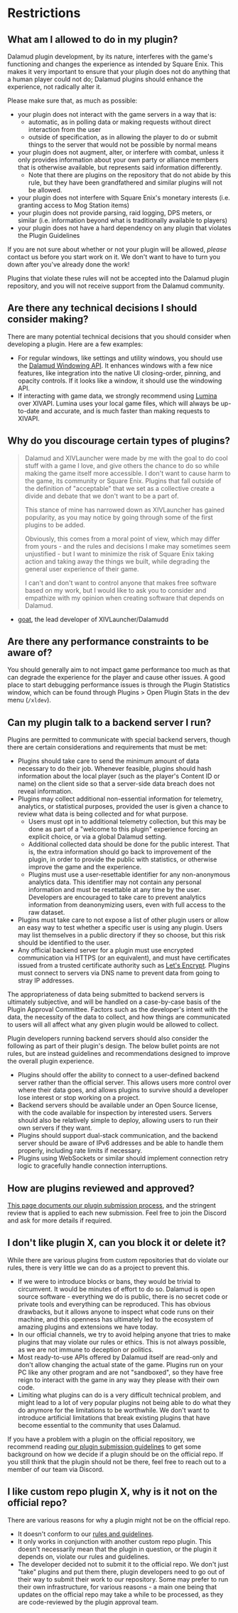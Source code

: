 # Restrictions

## What am I allowed to do in my plugin?

Dalamud plugin development, by its nature, interferes with the game's
functioning and changes the experience as intended by Square Enix. This makes it
very important to ensure that your plugin does not do anything that a human
player could not do; Dalamud plugins should enhance the experience, not
radically alter it.

Please make sure that, as much as possible:

- your plugin does not interact with the game servers in a way that is:
  - automatic, as in polling data or making requests without direct interaction
    from the user
  - outside of specification, as in allowing the player to do or submit things
    to the server that would not be possible by normal means
- your plugin does not augment, alter, or interfere with combat, unless it only
  provides information about your own party or alliance members that is
  otherwise available, but represents said information differently.
  - Note that there are plugins on the repository that do not abide by this
    rule, but they have been grandfathered and similar plugins will not be
    allowed.
- your plugin does not interfere with Square Enix's monetary interests (i.e.
  granting access to Mog Station items)
- your plugin does not provide parsing, raid logging, DPS meters, or similar
  (i.e. information beyond what is traditionally available to players)
- your plugin does not have a hard dependency on any plugin that violates the
  Plugin Guidelines

If you are not sure about whether or not your plugin will be allowed, _please_
contact us before you start work on it. We don't want to have to turn you down
after you've already done the work!

Plugins that violate these rules will not be accepted into the Dalamud plugin
repository, and you will not receive support from the Dalamud community.

## Are there any technical decisions I should consider making?

There are many potential technical decisions that you should consider when
developing a plugin. Here are a few examples:

- For regular windows, like settings and utility windows, you should use the
  [Dalamud Windowing API](https://dalamud.dev/api/Dalamud.Interface.Windowing/).
  It enhances windows with a few nice features, like integration into the native
  UI closing-order, pinning, and opacity controls. If it looks like a window, it
  should use the windowing API.
- If interacting with game data, we strongly recommend using
  [Lumina](https://github.com/NotAdam/Lumina) over XIVAPI. Lumina uses your
  local game files, which will always be up-to-date and accurate, and is much
  faster than making requests to XIVAPI.

## Why do you discourage certain types of plugins?

> Dalamud and XIVLauncher were made by me with the goal to do cool stuff with a
> game I love, and give others the chance to do so while making the game itself
> more accessible. I don't want to cause harm to the game, its community or
> Square Enix. Plugins that fall outside of the definition of "acceptable" that
> we set as a collective create a divide and debate that we don't want to be a
> part of.
>
> This stance of mine has narrowed down as XIVLauncher has gained popularity, as
> you may notice by going through some of the first plugins to be added.
>
> Obviously, this comes from a moral point of view, which may differ from
> yours - and the rules and decisions I make may sometimes seem unjustified -
> but I want to minimize the risk of Square Enix taking action and taking away
> the things we built, while degrading the general user experience of their
> game.
>
> I can't and don't want to control anyone that makes free software based on my
> work, but I would like to ask you to consider and empathize with my opinion
> when creating software that depends on Dalamud.

- [goat](https://github.com/goaaats), the lead developer of XIVLauncher/Dalamudd

## Are there any performance constraints to be aware of?

You should generally aim to not impact game performance too much as that can
degrade the experience for the player and cause other issues. A good place to
start debugging performance issues is through the Plugin Statistics window,
which can be found through Plugins > Open Plugin Stats in the dev menu
(`/xldev`).

## Can my plugin talk to a backend server I run?

Plugins are permitted to communicate with special backend servers, though there
are certain considerations and requirements that must be met:

- Plugins should take care to send the minimum amount of data necessary to do
  their job. Whenever feasible, plugins should hash information about the local
  player (such as the player's Content ID or name) on the client side so that a
  server-side data breach does not reveal information.
- Plugins may collect additional non-essential information for telemetry,
  analytics, or statistical purposes, provided the user is given a chance to
  review what data is being collected and for what purpose.
  - Users must opt in to additional telemetry collection, but this may be done
    as part of a "welcome to this plugin" experience forcing an explicit choice,
    or via a global Dalamud setting.
  - Additional collected data should be done for the public interest. That is,
    the extra information should go back to improvement of the plugin, in order
    to provide the public with statistics, or otherwise improve the game and the
    experience.
  - Plugins must use a user-resettable identifier for any non-anonymous
    analytics data. This identifier may not contain any personal information and
    must be resettable at any time by the user. Developers are encouraged to
    take care to prevent analytics information from deanonymizing users, even
    with full access to the raw dataset.
- Plugins must take care to not expose a list of other plugin users or allow an
  easy way to test whether a specific user is using any plugin. Users may list
  themselves in a public directory if they so choose, but this risk should be
  identified to the user.
- Any official backend server for a plugin must use encrypted communication via
  HTTPS (or an equivalent), and must have certificates issued from a trusted
  certificate authority such as [Let's Encrypt](https://letsencrypt.org/).
  Plugins must connect to servers via DNS name to prevent data from going to
  stray IP addresses.

The appropriateness of data being submitted to backend servers is ultimately
subjective, and will be handled on a case-by-case basis of the Plugin Approval
Committee. Factors such as the developer's intent with the data, the necessity
of the data to collect, and how things are communicated to users will all affect
what any given plugin would be allowed to collect.

Plugin developers running backend servers should also consider the following as
part of their plugin's design. The below bullet points are not rules, but are
instead guidelines and recommendations designed to improve the overall plugin
experience.

- Plugins should offer the ability to connect to a user-defined backend server
  rather than the official server. This allows users more control over where
  their data goes, and allows plugins to survive should a developer lose
  interest or stop working on a project.
- Backend servers should be available under an Open Source license, with the
  code available for inspection by interested users. Servers should also be
  relatively simple to deploy, allowing users to run their own servers if they
  want.
- Plugins should support dual-stack communication, and the backend server should
  be aware of IPv6 addresses and be able to handle them properly, including rate
  limits if necessary.
- Plugins using WebSockets or similar should implement connection retry logic to
  gracefully handle connection interruptions.

## How are plugins reviewed and approved?

[This page documents our plugin submission process](plugin-submission), and the
stringent review that is applied to each new submission. Feel free to join the
Discord and ask for more details if required.

## I don't like plugin X, can you block it or delete it?

While there are various plugins from custom repositories that do violate our
rules, there is very little we can do as a project to prevent this.

- If we were to introduce blocks or bans, they would be trivial to circumvent.
  It would be minutes of effort to do so. Dalamud is open source software -
  everything we do is public, there is no secret code or private tools and
  everything can be reproduced. This has obvious drawbacks, but it allows anyone
  to inspect what code runs on their machine, and this openness has ultimately
  led to the ecosystem of amazing plugins and extensions we have today.
- In our official channels, we try to avoid helping anyone that tries to make
  plugins that may violate our rules or ethics. This is not always possible, as
  we are not immune to deception or politics.
- Most ready-to-use APIs offered by Dalamud itself are read-only and don't allow
  changing the actual state of the game. Plugins run on your PC like any other
  program and are not "sandboxed", so they have free reign to interact with the
  game in any way they please with their own code.
- Limiting what plugins can do is a very difficult technical problem, and might
  lead to a lot of very popular plugins not being able to do what they do
  anymore for the limitations to be worthwhile. We don't want to introduce
  artificial limitations that break existing plugins that have become essential
  to the community that uses Dalamud.

If you have a problem with a plugin on the official repository, we recommend
reading [our plugin submission guidelines](plugin-submission) to get some
background on how we decide if a plugin should be on the official repo. If you
still think that the plugin should not be there, feel free to reach out to a
member of our team via Discord.

## I like custom repo plugin X, why is it not on the official repo?

There are various reasons for why a plugin might not be on the official repo.

- It doesn't conform to our [rules and guidelines](plugin-submission).
- It only works in conjunction with another custom repo plugin. This doesn't
  necessarily mean that the plugin in question, or the plugin it depends on,
  violate our rules and guidelines.
- The developer decided not to submit it to the official repo. We don't just
  "take" plugins and put them there, plugin developers need to go out of their
  way to submit their work to our repository. Some may prefer to run their own
  infrastructure, for various reasons - a main one being that updates on the
  official repo may take a while to be processed, as they are code-reviewed by
  the plugin approval team.
